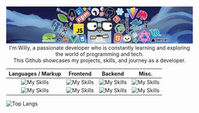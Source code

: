 <p align="center">
<img src="gh_header.png">
I'm Willy, a passionate developer who is constantly learning and exploring the world of programming and tech. <br> This Github showcases my projects, skills, and journey as a developer.
<br>

| Languages / Markup  |      Frontend      |  Backend | Misc. |
|:----------:|:-------------:|:------:|:-------:|
| ![My Skills](https://skillicons.dev/icons?i=js,typescript,rust) |  ![My Skills](https://skillicons.dev/icons?i=astro,react,vue,svelte) | ![My Skills](https://skillicons.dev/icons?i=nodejs,deno,docker,express,graphql,mongodb) | ![My Skills](https://skillicons.dev/icons?i=git,github,electron,tauri,jest) |
|![My Skills](https://skillicons.dev/icons?i=html,css,markdown,lua)|  ![My Skills](https://skillicons.dev/icons?i=nextjs,nuxt,bootstrap,tailwind,styledcomponents) | ![My Skills](https://skillicons.dev/icons?i=postgres,powershell,supabase,bash,vite,vercel) | ![My Skills](https://skillicons.dev/icons?i=linux,neovim,vscode,ps,ai) |

</p>

![Top Langs](https://github-readme-stats.vercel.app/api/top-langs/?username=willywdev&layout=compact)

